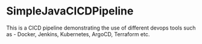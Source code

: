 # SimpleJavaCICDPipeline
This is a CICD pipeline demonstrating the use of different devops tools such as - Docker, Jenkins, Kubernetes, ArgoCD, Terraform etc.
